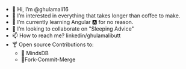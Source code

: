 - 👋 Hi, I’m @ghulamali16
- 👀 I’m interested in everything that takes longer than coffee to make.
- 🌱 I’m currently learning Angular 🅰️ for no reason.
- 💞️ I’m looking to collaborate on "Sleeping Advice"
- 📫 How to reach me? linkedin/ghulamalibutt
- 🍸 Open source Contributions to:
    - 🐘 MindsDB
    - 🍴Fork-Commit-Merge
<!---
ghulamali16/ghulamali16 is a ✨ special ✨ repository because its `README.md` (this file) appears on your GitHub profile.
You can click the Preview link to take a look at your changes.
--->
